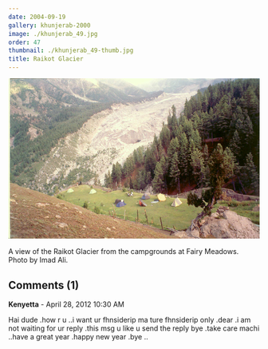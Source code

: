 ```yaml
---
date: 2004-09-19
gallery: khunjerab-2000
image: ./khunjerab_49.jpg
order: 47
thumbnail: ./khunjerab_49-thumb.jpg
title: Raikot Glacier
---
```


![Raikot Glacier](./khunjerab_49.jpg)

A view of the Raikot Glacier from the campgrounds at Fairy Meadows. Photo by Imad Ali.

<div id="comments">

## Comments (1)

<div id="comment">

**Kenyetta** - April 28, 2012 10:30 AM

Hai dude .how r u ..i want ur fhnsiderip ma ture fhnsiderip only .dear .i am not waiting for ur reply .this msg u like u send the reply bye .take care machi ..have a great year .happy new year .bye ..

</div>

</div>